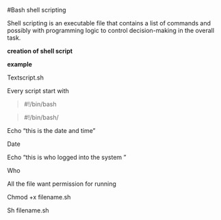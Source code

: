 #Bash shell scripting


Shell scripting is an executable file that contains a list of commands and possibly with programming logic to control decision-making in the overall task.

**creation of shell script**

__example__

Textscript.sh 

Every script start with 

> #!/bin/bash



> #!/bin/bash/

Echo “this is the date and time”

Date

Echo “this is who logged into the system ”

Who

All the file want permission for running

Chmod +x filename.sh

Sh filename.sh
